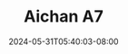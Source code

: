 --- 
title: "Aichan A7"
description: "download bokep Aichan A7 tiktok full vidio baru"
date: 2024-05-31T05:40:03-08:00
file_code: "aobp3wk8zc44"
draft: false
cover: "pshqqffc0qz30x45.jpg"
tags: ["Aichan", "bokep-indo", "bokep-viral", "bokep-ig"]
length: 831
fld_id: "1482834"
foldername: "Aichan"
categories: ["Aichan"]
views: 0
---